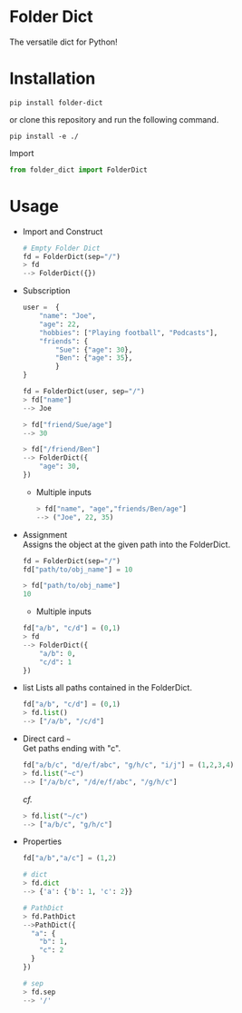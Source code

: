 # Folder Dict
The versatile dict for Python!

# Installation
```
pip install folder-dict
```
or clone this repository and run the following command.
```
pip install -e ./
```

Import
```py
from folder_dict import FolderDict
```

# Usage
- Import and Construct  
    ```py
    # Empty Folder Dict
    fd = FolderDict(sep="/")
    > fd
    --> FolderDict({})
    ```

- Subscription  
    ```py 
    user =  {
	    "name": "Joe",
    	"age": 22,
    	"hobbies": ["Playing football", "Podcasts"],
	    "friends": {
    		"Sue": {"age": 30},
	    	"Ben": {"age": 35},
    	    }
    }

    fd = FolderDict(user, sep="/")
    > fd["name"]
    --> Joe
    
    > fd["friend/Sue/age"]
    --> 30

    > fd["/friend/Ben"]
    --> FolderDict({
        "age": 30,
    })
    ```

    - Multiple inputs 
        ```py
        > fd["name", "age","friends/Ben/age"]
        --> ("Joe", 22, 35)
        ```


- Assignment  
    Assigns the object at the given path into the FolderDict.
    ```py
    fd = FolderDict(sep="/")
    fd["path/to/obj_name"] = 10
    
    > fd["path/to/obj_name"]
    10
    ```
    - Multiple inputs  
    ```py
    fd["a/b", "c/d"] = (0,1)
    > fd
    --> FolderDict({
        "a/b": 0,
        "c/d": 1
    })
    ```

- list
    Lists all paths contained in the FolderDict.
    ```py
    fd["a/b", "c/d"] = (0,1)
    > fd.list()
    --> ["/a/b", "/c/d"]
    ```

- Direct card `~`  
    Get paths ending with "c".
    ```py
    fd["a/b/c", "d/e/f/abc", "g/h/c", "i/j"] = (1,2,3,4)
    > fd.list("~c")
    --> ["/a/b/c", "/d/e/f/abc", "/g/h/c"]
    ```
    *cf.*
    ```py
    > fd.list("~/c")
    --> ["a/b/c", "g/h/c"]
    ```

- Properties
    ```py
    fd["a/b","a/c"] = (1,2)

    # dict
    > fd.dict
    --> {'a': {'b': 1, 'c': 2}}
    
    # PathDict
    > fd.PathDict
    -->PathDict({
      "a": {
        "b": 1,
        "c": 2  
      }
    })

    # sep
    > fd.sep
    --> '/'
    ```

